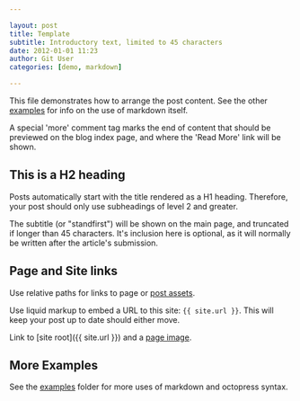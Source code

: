 ```yaml
---

layout: post
title: Template
subtitle: Introductory text, limited to 45 characters
date: 2012-01-01 11:23
author: Git User
categories: [demo, markdown]

---
```



This file demonstrates how to arrange the post content. See the other [examples](.) for
info on the use of markdown itself.

<!-- this is a HTML comment. It can span one line, or several,
     and will not appear in the browser when rendered as HTML -->

A special 'more' comment tag marks the end of content that should be previewed on
the blog index page, and where the 'Read More' link will be shown.

<!-- more -->


## This is a H2 heading

Posts automatically start with the title rendered as a H1 heading.  Therefore, your post
should only use subheadings of level 2 and greater.

The subtitle (or "standfirst") will be shown on the main page, and truncated if longer
than 45 characters. It's inclusion here is optional, as it will normally be written after
the article's submission.


## Page and Site links

Use relative paths for links to page or [post assets](2012-01-04-octopress.md#post-assets).

Use liquid markup to embed a URL to this site: `{{ site.url }}`. This will keep your post
up to date should either move.

Link to [site root]({{ site.url }}) and a [page image](image.jpg).


## More Examples

See the [examples](.) folder for more uses of markdown and octopress syntax.
